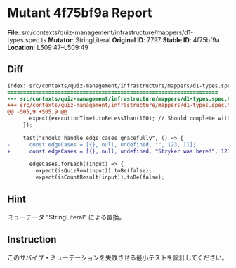 # Mutant 4f75bf9a Report

**File**: src/contexts/quiz-management/infrastructure/mappers/d1-types.spec.ts
**Mutator**: StringLiteral
**Original ID**: 7797
**Stable ID**: 4f75bf9a
**Location**: L509:47–L509:49

## Diff

```diff
Index: src/contexts/quiz-management/infrastructure/mappers/d1-types.spec.ts
===================================================================
--- src/contexts/quiz-management/infrastructure/mappers/d1-types.spec.ts	original
+++ src/contexts/quiz-management/infrastructure/mappers/d1-types.spec.ts	mutated #7797
@@ -505,9 +505,9 @@
       expect(executionTime).toBeLessThan(100); // Should complete within 100ms
     });
 
     test("should handle edge cases gracefully", () => {
-      const edgeCases = [{}, null, undefined, "", 123, []];
+      const edgeCases = [{}, null, undefined, "Stryker was here!", 123, []];
 
       edgeCases.forEach((input) => {
         expect(isQuizRow(input)).toBe(false);
         expect(isCountResult(input)).toBe(false);
```

## Hint

ミューテータ "StringLiteral" による置換。

## Instruction

このサバイブ・ミューテーションを失敗させる最小テストを設計してください。
